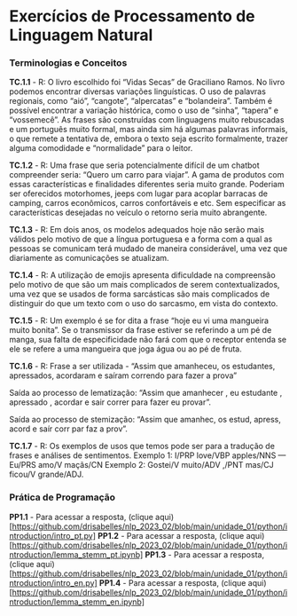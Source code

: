 <h1> Exercícios de Processamento de Linguagem Natural </h1>

<h3>Terminologias e Conceitos</h3>

<strong>TC.1.1</strong> - R: O livro escolhido foi “Vidas Secas” de Graciliano Ramos. No livro podemos encontrar diversas variações linguísticas. O uso de palavras regionais, como “aió”, “cangote”, “alpercatas” e “bolandeira”. Também é possível encontrar a variação histórica, como o uso de “sinha”, “tapera” e  “vossemecê”. As frases são construídas com linguagens muito rebuscadas e um português muito formal, mas ainda sim há algumas palavras informais, o que remete a tentativa de, embora o texto seja escrito formalmente, trazer alguma comodidade e “normalidade” para o leitor.

<strong>TC.1.2</strong> - R: Uma frase que seria potencialmente difícil de um chatbot compreender seria: “Quero um carro para viajar”. A gama de produtos com essas características e finalidades diferentes seria muito grande. Poderiam ser oferecidos motorhomes, jeeps com lugar para acoplar barracas de camping, carros econômicos, carros confortáveis e etc. Sem especificar as características desejadas no veículo o retorno seria muito abrangente.

<strong>TC.1.3</strong> - R: Em dois anos, os modelos adequados hoje não serão mais válidos pelo motivo de que a língua portuguesa e a forma com a qual as pessoas se comunicam terá mudado de maneira considerável, uma vez que diariamente as comunicações se atualizam.

<strong>TC.1.4</strong> - R: A utilização de emojis apresenta dificuldade na compreensão pelo motivo de que são um mais complicados de serem contextualizados, uma vez que se usados de forma sarcásticas são mais complicados de distinguir do que um texto com o uso do sarcasmo, em vista do contexto.

<strong>TC.1.5</strong> - R: Um exemplo é se for dita a frase “hoje eu vi uma mangueira muito bonita”. Se o transmissor da frase estiver se referindo a um pé de manga, sua falta de especificidade não fará com que o receptor entenda se ele se refere a uma mangueira que joga água ou ao pé de fruta.

<strong>TC.1.6</strong> - R: Frase a ser utilizada - “Assim que amanheceu, os estudantes, apressados, acordaram e saíram correndo para fazer a prova”

Saída ao processo de lematização: “Assim que amanhecer , eu estudante , apressado , acordar e sair correr para fazer eu provar”.

Saída ao processo de stemização: “Assim que amanhec, os estud, apress, acord e saír corr par faz a prov”.

<strong>TC.1.7</strong> - R: Os exemplos de usos que temos pode ser para a tradução de frases e análises de sentimentos. 
Exemplo 1: I/PRP love/VBP apples/NNS — Eu/PRS amo/V maçãs/CN
Exemplo 2: Gostei/V muito/ADV ,/PNT mas/CJ  ficou/V grande/ADJ.

<h3>Prática de Programação</h3>

<strong>PP1.1</strong> - Para acessar a resposta, (clique aqui)[https://github.com/drisabelles/nlp_2023_02/blob/main/unidade_01/python/introduction/intro_pt.py]
<strong>PP1.2</strong> - Para acessar a resposta, (clique aqui)[https://github.com/drisabelles/nlp_2023_02/blob/main/unidade_01/python/introduction/lemma_stemm_pt.ipynb]
<strong>PP1.3</strong> - Para acessar a resposta, (clique aqui)[https://github.com/drisabelles/nlp_2023_02/blob/main/unidade_01/python/introduction/intro_en.py]
<strong>PP1.4</strong> - Para acessar a resposta, (clique aqui)[https://github.com/drisabelles/nlp_2023_02/blob/main/unidade_01/python/introduction/lemma_stemm_en.ipynb]

